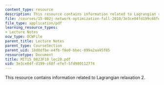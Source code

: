 ```yaml
---
content_type: resource
description: This resource contains information related to Lagrangian relaxation 2.
file: /courses/15-082j-network-optimization-fall-2010/3e3ce04fd199c68fefef5fd980112774_MIT15_082JF10_lec20.pdf
file_type: application/pdf
learning_resource_types:
- Lecture Notes
ocw_type: OCWFile
parent_title: Lecture Notes
parent_type: CourseSection
parent_uid: 18d0dfbe-e4fb-f8e0-bbec-099a2aa95f05
resourcetype: Document
title: MIT15_082JF10_lec20.pdf
uid: 3e3ce04f-d199-c68f-efef-5fd980112774
---
```

This resource contains information related to Lagrangian relaxation 2.

